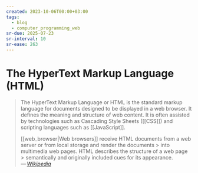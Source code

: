 ```yaml
---
created: 2023-10-06T00:00+03:00
tags:
  - blog
  - computer_programming_web
sr-due: 2025-07-23
sr-interval: 10
sr-ease: 263
---
```


# The HyperText Markup Language (HTML)

> The HyperText Markup Language or HTML is the standard markup language for
> documents designed to be displayed in a web browser. It defines the meaning
> and structure of web content. It is often assisted by technologies such as
> Cascading Style Sheets ([[CSS]]) and scripting languages such as
> [[JavaScript]].
>
> [[web_browser|Web browsers]] receive HTML documents from a web server or from
> local storage and render the documents > into multimedia web pages. HTML
> describes the structure of a web page > semantically and originally included
> cues for its appearance.\
> — <cite>[Wikipedia](https://en.wikipedia.org/wiki/HTML)</cite>
